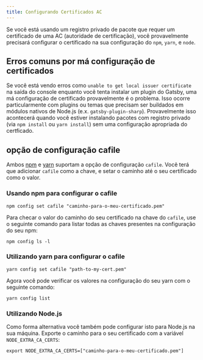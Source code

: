 ```yaml
---
title: Configurando Certificados AC
---
```


Se você está usando um registro privado de pacote que requer um certificado de uma AC (autoridade de certificação), você provavelmente precisará configurar o certificado na sua configuração do `npm`, `yarn`, e `node`.

## Erros comuns por má configuração de certificados

Se você está vendo erros como `unable to get local issuer certificate` na saída do console enquanto você tenta instalar um plugin do Gatsby, uma má configuração de certificado provavelmente é o problema. Isso ocorre particularmente com plugins ou temas que precisam ser buildados em módulos nativos de Node.js (e.x. `gatsby-plugin-sharp`). Provavelmente isso acontecerá quando você estiver instalando pacotes com registro privado (via `npm install` ou `yarn install`) sem uma configuração apropriada do certficado.

## opção de configuração cafile

Ambos [npm](https://docs.npmjs.com/misc/config#cafile) e [yarn](https://yarnpkg.com/lang/en/docs/cli/config/) suportam a opção de configuração `cafile`. Vocẽ terá que adicionar `cafile` como a chave, e setar o caminho até o seu certificado como o valor.

### Usando npm para configurar o cafile

```shell
npm config set cafile "caminho-para-o-meu-certificado.pem"
```

Para checar o valor do caminho do seu certificado na chave do `cafile`, use o seguinte comando para listar todas as chaves presentes na configuração do seu npm:

```shell
npm config ls -l
```

### Utilizando yarn para configurar o cafile

```shell
yarn config set cafile "path-to-my-cert.pem"
```

Agora você pode verificar os valores na configuração do seu yarn com o seguinte comando:

```shell
yarn config list
```

### Utilizando Node.js


Como forma alternativa você também pode configurar isto para Node.js na sua máquina. Exporte o caminho para o seu certificado com a variável `NODE_EXTRA_CA_CERTS`:

```shell
export NODE_EXTRA_CA_CERTS=["caminho-para-o-meu-certificado.pem"]
```
